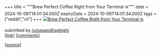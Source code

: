 +++
title = """Brew Perfect Coffee Right from Your Terminal ☕"""
date = 2024-10-08T14:01:34.000Z
expiryDate = 2024-10-08T14:01:34.000Z
tags = ["reddit","cli"]
+++
[![Brew Perfect Coffee Right from Your Terminal ☕](https://external-preview.redd.it/-kJkFOqadRAZ2_qmbY83lizVUvsC4MbiciHGfNwie3Y.jpg?width=640&crop=smart&auto=webp&s=495d28d6275a08afd72147cac3347e9641babb96 "Brew Perfect Coffee Right from Your Terminal ☕")](https://www.reddit.com/r/commandline/comments/1fz0ilh/brew_perfect_coffee_right_from_your_terminal/)

submitted by [/u/sepandhaghighi](https://www.reddit.com/user/sepandhaghighi)  
[\[link\]](https://github.com/sepandhaghighi/mycoffee) [\[comments\]](https://www.reddit.com/r/commandline/comments/1fz0ilh/brew_perfect_coffee_right_from_your_terminal/)

[[source]](https://www.reddit.com/r/commandline/comments/1fz0ilh/brew_perfect_coffee_right_from_your_terminal/)
